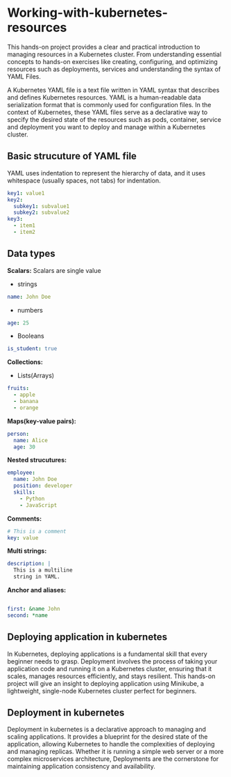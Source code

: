 # Working-with-kubernetes-resources

This hands-on project provides a clear and practical introduction to managing resources in a Kubernetes cluster. From understanding essential concepts to hands-on exercises like  creating, configuring, and optimizing resources such as deployments, services and understanding the syntax of YAML Files.

A Kubernetes YAML file is a text file written in YAML syntax that describes and defines Kubernetes resources. YAML is a human-readable data serialization format that is commonly used for configuration files. In the context of Kubernetes, these YAML files serve as a declarative way to specify the desired state of the resources such as pods, container, service and deployment you want to deploy and manage within a Kubernetes cluster.

## Basic strucuture of YAML file

YAML uses indentation to represent the hierarchy of data, and it uses whitespace (usually spaces, not tabs) for indentation.

```yaml
key1: value1
key2:
  subkey1: subvalue1
  subkey2: subvalue2
key3:
  - item1
  - item2

```

## Data types

**Scalars:** Scalars are single value

- strings

```yaml
name: John Doe

```

- numbers

```yaml
age: 25

```

- Booleans

```yaml
is_student: true

```

**Collections:**

- Lists(Arrays)

```yml
fruits:
  - apple
  - banana
  - orange

```

**Maps(key-value pairs):**

```yml
person:
  name: Alice
  age: 30

```

**Nested strucutures:**

```yml
employee:
  name: John Doe
  position: developer
  skills:
    - Python
    - JavaScript

```

**Comments:**

```yml
# This is a comment
key: value

```

**Multi strings:**

```yml
description: |
  This is a multiline
  string in YAML.

```

**Anchor and aliases:**

```yml

first: &name John
second: *name

```

## Deploying application in kubernetes

In Kubernetes, deploying applications is a fundamental skill that every beginner needs to grasp. Deployment involves the process of taking your application code and running it on a Kubernetes cluster, ensuring that it scales, manages resources efficiently, and stays resilient. This hands-on project will give an insight to deploying application using Minikube, a lightweight, single-node Kubernetes cluster perfect for beginners.

## Deployment in kubernetes

 Deployment in kubernetes is a declarative approach to managing and scaling applications. It provides a blueprint for the desired state of the application, allowing Kubernetes to handle the complexities of deploying and managing replicas. Whether it is running a simple web server or a more complex microservices architecture, Deployments are the cornerstone for maintaining application consistency and availability.
